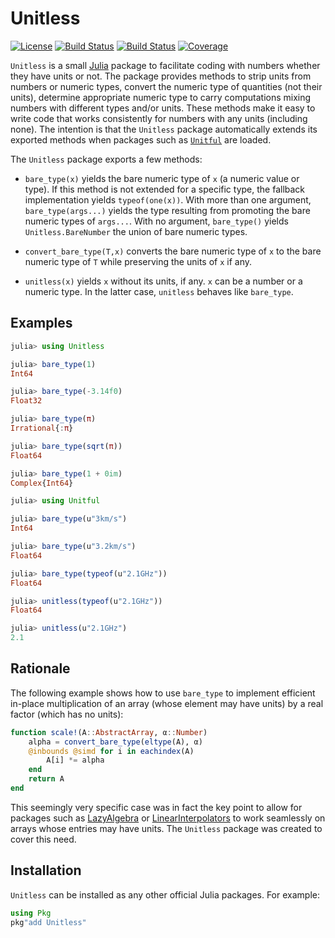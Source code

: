 # Unitless

[![License](http://img.shields.io/badge/license-MIT-brightgreen.svg?style=flat)](./LICENSE.md) [![Build Status](https://github.com/emmt/Unitless.jl/actions/workflows/CI.yml/badge.svg?branch=main)](https://github.com/emmt/Unitless.jl/actions/workflows/CI.yml?query=branch%3Amain) [![Build Status](https://ci.appveyor.com/api/projects/status/github/emmt/Unitless.jl?svg=true)](https://ci.appveyor.com/project/emmt/Unitless-jl) [![Coverage](https://codecov.io/gh/emmt/Unitless.jl/branch/main/graph/badge.svg)](https://codecov.io/gh/emmt/Unitless.jl)

`Unitless` is a small [Julia](https://julialang.org/) package to facilitate
coding with numbers whether they have units or not. The package provides
methods to strip units from numbers or numeric types, convert the numeric type
of quantities (not their units), determine appropriate numeric type to carry
computations mixing numbers with different types and/or units. These methods
make it easy to write code that works consistently for numbers with any units
(including none). The intention is that the `Unitless` package automatically
extends its exported methods when packages such as
[`Unitful`](https://github.com/PainterQubits/Unitful.jl) are loaded.

The `Unitless` package exports a few methods:

* `bare_type(x)` yields the bare numeric type of `x` (a numeric value or type).
  If this method is not extended for a specific type, the fallback
  implementation yields `typeof(one(x))`. With more than one argument,
  `bare_type(args...)` yields the type resulting from promoting the bare
  numeric types of `args...`. With no argument, `bare_type()` yields
  `Unitless.BareNumber` the union of bare numeric types.

* `convert_bare_type(T,x)` converts the bare numeric type of `x` to the bare
  numeric type of `T` while preserving the units of `x` if any.

* `unitless(x)` yields `x` without its units, if any. `x` can be a number or a
  numeric type. In the latter case, `unitless` behaves like `bare_type`.

## Examples

```julia
julia> using Unitless

julia> bare_type(1)
Int64

julia> bare_type(-3.14f0)
Float32

julia> bare_type(π)
Irrational{:π}

julia> bare_type(sqrt(π))
Float64

julia> bare_type(1 + 0im)
Complex{Int64}

julia> using Unitful

julia> bare_type(u"3km/s")
Int64

julia> bare_type(u"3.2km/s")
Float64

julia> bare_type(typeof(u"2.1GHz"))
Float64

julia> unitless(typeof(u"2.1GHz"))
Float64

julia> unitless(u"2.1GHz")
2.1
```


## Rationale

The following example shows how to use `bare_type` to implement efficient
in-place multiplication of an array (whose element may have units) by a real
factor (which has no units):

```julia
function scale!(A::AbstractArray, α::Number)
    alpha = convert_bare_type(eltype(A), α)
    @inbounds @simd for i in eachindex(A)
        A[i] *= alpha
    end
    return A
end
```

This seemingly very specific case was in fact the key point to allow for
packages such as [LazyAlgebra](https://github.com/emmt/LazyAlgebra.jl) or
[LinearInterpolators](https://github.com/emmt/LinearInterpolators.jl) to work
seamlessly on arrays whose entries may have units. The `Unitless` package was
created to cover this need.


## Installation

`Unitless` can be installed as any other official Julia packages. For example:

```julia
using Pkg
pkg"add Unitless"
```
